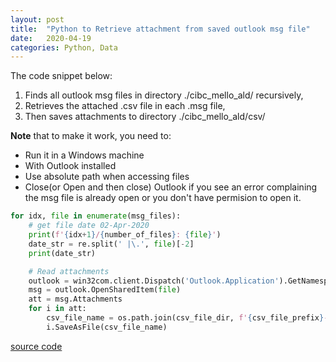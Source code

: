 ```yaml
---
layout: post
title:  "Python to Retrieve attachment from saved outlook msg file"
date:   2020-04-19
categories: Python, Data
---
```


The code snippet below:
1. Finds all outlook msg files in directory ./cibc_mello_ald/ recursively,
2. Retrieves the attached .csv file in each .msg file,
3. Then saves attachments to directory ./cibc_mello_ald/csv/

**Note** that to make it work, you need to:
- Run it in a Windows machine
- With Outlook installed
- Use absolute path when accessing files
- Close(or Open and then close) Outlook if you see an error complaining the msg file is already open or you don't have permision to open it.

``` python
for idx, file in enumerate(msg_files):
    # get file date 02-Apr-2020
    print(f'{idx+1}/{number_of_files}: {file}')
    date_str = re.split(' |\.', file)[-2]
    print(date_str)

    # Read attachments
    outlook = win32com.client.Dispatch('Outlook.Application').GetNamespace('MAPI')
    msg = outlook.OpenSharedItem(file)
    att = msg.Attachments
    for i in att:
        csv_file_name = os.path.join(csv_file_dir, f'{csv_file_prefix}-{date_str}.csv')
        i.SaveAsFile(csv_file_name)
```

[source code](https://github.com/tlxu/Quanance/blob/master/cibc_mellon_ald/python_get_msg_attachment.py)
